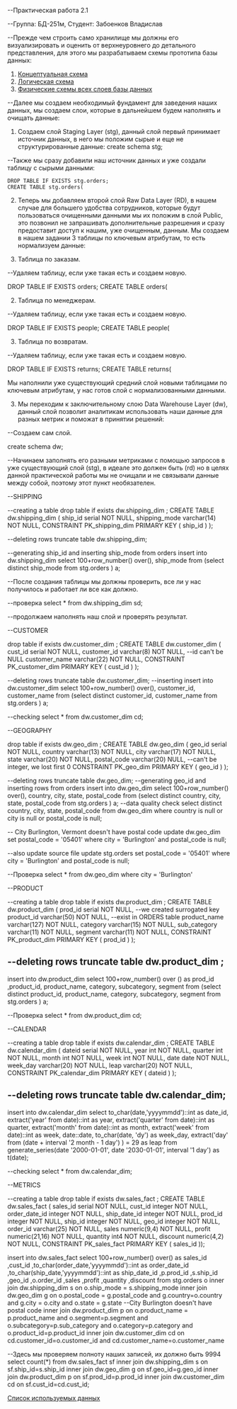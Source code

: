 --Практическая работа 2.1

--Группа: БД-251м, Студент: Забоенков Владислав

--Прежде чем строить само хранилище мы должны его визуализировать и оценить от верхнеуровнего до детального представления, для этого мы разрабатываем схемы прототипа базы данных:
1. [Концептуальная схема](https://github.com/St73-oss/DEP-MGPU/tree/main/Module02/%D0%9A%D0%BE%D0%BD%D1%86%D0%B5%D0%BF%D1%82%D1%83%D0%B0%D0%BB%D1%8C%D0%BD%D0%B0%D1%8F%20%D1%81%D1%85%D0%B5%D0%BC%D0%B0)
2. [Логическая схема](https://github.com/St73-oss/DEP-MGPU/tree/main/Module02/%D0%9B%D0%BE%D0%B3%D0%B8%D1%87%D0%B5%D1%81%D0%BA%D0%B0%D1%8F%20%D1%81%D1%85%D0%B5%D0%BC%D0%B0)
3. [Физические схемы всех слоев базы данных](https://github.com/St73-oss/DEP-MGPU/tree/main/Module02/%D0%A4%D0%B8%D0%B7%D0%B8%D1%87%D0%B5%D1%81%D0%BA%D0%B8%D0%B5%20%D1%81%D1%85%D0%B5%D0%BC%D1%8B%20%D0%91%D0%94)

--Далее мы создаем необходимый фундамент для заведения наших данных, мы создаем слои, которые в дальнейшем будем наполнять и очищать данные:
1. Создаем слой Staging Layer (stg), данный слой первый принимает источник данных, в него мы положим сырые и еще не структурированные данные:
    create schema stg;

--Также мы сразу добавили наш источник данных и уже создали таблицу с сырыми данными:

    DROP TABLE IF EXISTS stg.orders;
    CREATE TABLE stg.orders(
2. Теперь мы добавляем второй слой Raw Data Layer (RD), в нашем случае для большего удобства сотрудников, которые будут пользоваться очищенными данными мы их положим в слой Public, это позвонил не запрашивать дополнительные разрешения и сразу предоставит доступ к нашим, уже очищенным, данным. Мы создаем в нашем задании 3 таблицы по ключевым атрибутам, то есть нормализуем данные:

1. Таблица по заказам.

--Удаляем таблицу, если уже такая есть и создаем новую.
   
   DROP TABLE IF EXISTS orders;
   CREATE TABLE orders(

2. Таблица по менеджерам.

--Удаляем таблицу, если уже такая есть и создаем новую.
   
   DROP TABLE IF EXISTS people;
   CREATE TABLE people(

3. Таблица по возвратам.

--Удаляем таблицу, если уже такая есть и создаем новую.
   
   DROP TABLE IF EXISTS returns;
   CREATE TABLE returns(

Мы наполнили уже существующий средний слой новыми таблицами по ключевым атрибутам, у нас готов слой с нормализованными данными.

3. Мы переходим к заключительному слою Data Warehouse Layer (dw), данный слой позволит аналитикам использовать наши данные для разных метрик и поможат в принятии решений:

--Создаем сам слой.

create schema dw;


--Начинаем заполнять его разными метриками с помощью запросов в уже существующий слой (stg), в идеале это должен быть (rd) но в целях данной практической работы мы не очищали и не связывали данные между собой, поэтому этот пункт необязателен.

--SHIPPING

--creating a table
drop table if exists dw.shipping_dim ;
CREATE TABLE dw.shipping_dim
(
 ship_id       serial NOT NULL,
 shipping_mode varchar(14) NOT NULL,
 CONSTRAINT PK_shipping_dim PRIMARY KEY ( ship_id )
);

--deleting rows
truncate table dw.shipping_dim;

--generating ship_id and inserting ship_mode from orders
insert into dw.shipping_dim 
select 100+row_number() over(), ship_mode from (select distinct ship_mode from stg.orders ) a;

--После создания таблицы мы должны проверить, все ли у нас получилось и работает ли все как должно.

--проверка
select * from dw.shipping_dim sd;

--продолжаем наполнять наш слой и проверять результат.

--CUSTOMER

drop table if exists dw.customer_dim ;
CREATE TABLE dw.customer_dim
(
cust_id serial NOT NULL,
customer_id   varchar(8) NOT NULL, --id can't be NULL
 customer_name varchar(22) NOT NULL,
 CONSTRAINT PK_customer_dim PRIMARY KEY ( cust_id )
);

--deleting rows
truncate table dw.customer_dim;
--inserting
insert into dw.customer_dim 
select 100+row_number() over(), customer_id, customer_name from (select distinct customer_id, customer_name from stg.orders ) a;

--checking
select * from dw.customer_dim cd;

--GEOGRAPHY

drop table if exists dw.geo_dim ;
CREATE TABLE dw.geo_dim
(
 geo_id      serial NOT NULL,
 country     varchar(13) NOT NULL,
 city        varchar(17) NOT NULL,
 state       varchar(20) NOT NULL,
 postal_code varchar(20) NULL,       --can't be integer, we lost first 0
 CONSTRAINT PK_geo_dim PRIMARY KEY ( geo_id )
);

--deleting rows
truncate table dw.geo_dim;
--generating geo_id and inserting rows from orders
insert into dw.geo_dim 
select 100+row_number() over(), country, city, state, postal_code from (select distinct country, city, state, postal_code from stg.orders ) a;
--data quality check
select distinct country, city, state, postal_code from dw.geo_dim
where country is null or city is null or postal_code is null;

-- City Burlington, Vermont doesn't have postal code
update dw.geo_dim
set postal_code = '05401'
where city = 'Burlington'  and postal_code is null;

--also update source file
update stg.orders
set postal_code = '05401'
where city = 'Burlington'  and postal_code is null;

--Проверка
select * from dw.geo_dim
where city = 'Burlington'

--PRODUCT

--creating a table
drop table if exists dw.product_dim ;
CREATE TABLE dw.product_dim
(
 prod_id   serial NOT NULL, --we created surrogated key
 product_id   varchar(50) NOT NULL,  --exist in ORDERS table
 product_name varchar(127) NOT NULL,
 category     varchar(15) NOT NULL,
 sub_category varchar(11) NOT NULL,
 segment      varchar(11) NOT NULL,
 CONSTRAINT PK_product_dim PRIMARY KEY ( prod_id )
);

--deleting rows
truncate table dw.product_dim ;
--
insert into dw.product_dim 
select 100+row_number() over () as prod_id ,product_id, product_name, category, subcategory, segment from (select distinct product_id, product_name, category, subcategory, segment from stg.orders ) a;

--Проверка
select * from dw.product_dim cd;

--CALENDAR

--creating a table
drop table if exists dw.calendar_dim ;
CREATE TABLE dw.calendar_dim
(
dateid serial  NOT NULL,
year        int NOT NULL,
quarter     int NOT NULL,
month       int NOT NULL,
week        int NOT NULL,
date        date NOT NULL,
week_day    varchar(20) NOT NULL,
leap  varchar(20) NOT NULL,
CONSTRAINT PK_calendar_dim PRIMARY KEY ( dateid )
);

--deleting rows
truncate table dw.calendar_dim;
--
insert into dw.calendar_dim 
select 
to_char(date,'yyyymmdd')::int as date_id,  
       extract('year' from date)::int as year,
       extract('quarter' from date)::int as quarter,
       extract('month' from date)::int as month,
       extract('week' from date)::int as week,
       date::date,
       to_char(date, 'dy') as week_day,
       extract('day' from
               (date + interval '2 month - 1 day')
              ) = 29
       as leap
  from generate_series(date '2000-01-01',
                       date '2030-01-01',
                       interval '1 day')
       as t(date);

--checking
select * from dw.calendar_dim;

--METRICS

--creating a table
drop table if exists dw.sales_fact ;
CREATE TABLE dw.sales_fact
(
 sales_id      serial NOT NULL,
 cust_id integer NOT NULL,
 order_date_id integer NOT NULL,
 ship_date_id integer NOT NULL,
 prod_id  integer NOT NULL,
 ship_id     integer NOT NULL,
 geo_id      integer NOT NULL,
 order_id    varchar(25) NOT NULL,
 sales       numeric(9,4) NOT NULL,
 profit      numeric(21,16) NOT NULL,
 quantity    int4 NOT NULL,
 discount    numeric(4,2) NOT NULL,
 CONSTRAINT PK_sales_fact PRIMARY KEY ( sales_id ));


insert into dw.sales_fact 
select
	 100+row_number() over() as sales_id
	 ,cust_id
	 ,to_char(order_date,'yyyymmdd')::int as  order_date_id
	 ,to_char(ship_date,'yyyymmdd')::int as  ship_date_id
	 ,p.prod_id
	 ,s.ship_id
	 ,geo_id
	 ,o.order_id
	 ,sales
	 ,profit
     ,quantity
	 ,discount
from stg.orders o 
inner join dw.shipping_dim s on o.ship_mode = s.shipping_mode
inner join dw.geo_dim g on o.postal_code = g.postal_code and g.country=o.country and g.city = o.city and o.state = g.state --City Burlington doesn't have postal code
inner join dw.product_dim p on o.product_name = p.product_name and o.segment=p.segment and o.subcategory=p.sub_category and o.category=p.category and o.product_id=p.product_id 
inner join dw.customer_dim cd on cd.customer_id=o.customer_id and cd.customer_name=o.customer_name 

--Здесь мы проверяем полноту наших записей, их должно быть 9994
select count(*) from dw.sales_fact sf
inner join dw.shipping_dim s on sf.ship_id=s.ship_id
inner join dw.geo_dim g on sf.geo_id=g.geo_id
inner join dw.product_dim p on sf.prod_id=p.prod_id
inner join dw.customer_dim cd on sf.cust_id=cd.cust_id;

[Список используемых данных](https://github.com/St73-oss/DEP-MGPU/tree/main/Module02/%D0%98%D1%81%D1%85%D0%BE%D0%B4%D0%BD%D1%8B%D0%B5%20%D0%B4%D0%B0%D0%BD%D0%BD%D1%8B%D0%B5)
